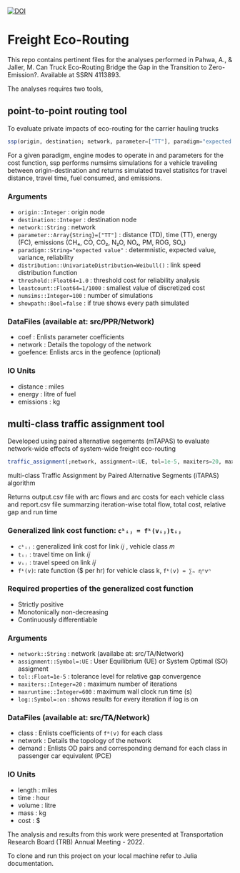 [![DOI](https://zenodo.org/badge/DOI/10.5281/zenodo.5140095.svg)](https://doi.org/10.5281/zenodo.5140095)

# Freight Eco-Routing
This repo contains pertinent files for the analyses performed in Pahwa, A., & Jaller, M. Can Truck Eco-Routing Bridge the Gap in the Transition to Zero-Emission?. Available at SSRN 4113893.

The analyses requires two tools,
## point-to-point routing tool 

To evaluate private impacts of eco-routing for the carrier hauling trucks

```julia
ssp(origin, destination; network, parameter=["TT"], paradigm="expected value", distribution=Weibull(), threshold=1.0, leastcount=1/1000, numsims=100, showpath=false)
```

For a given paradigm, engine modes to operate in and parameters for the cost function, ssp performs numsims simulations for a vehicle traveling between origin-destination and returns simulated travel statisitcs for travel distance, travel time, fuel consumed, and emissions.

### Arguments
- `origin::Integer`                                 : origin node
- `destination::Integer`                            : destination node
- `network::String`                                 : network
- `parameter::Array{String}=["TT"]`                 : distance (TD), time (TT), energy (FC), emissions (CH₄, CO, CO₂, N₂O, NOₓ, PM, ROG, SOₓ)
- `paradigm::String="expected value"`               : determnistic, expected value, variance, reliability
- `distribution::UnivariateDistribution=Weibull()`  : link speed distribution function
- `threshold::Float64=1.0`                          : threshold cost for reliability analysis
- `leastcount::Float64=1/1000`                      : smallest value of discretized cost
- `numsims::Integer=100`                            : number of simulations
- `showpath::Bool=false`                            : if true shows every path simulated

### DataFiles (available at: src/PPR/Network)
- coef    : Enlists parameter coefficients
- network : Details the topology of the network
- goefence: Enlists arcs in the geofence (optional)

### IO Units
- distance  : miles
- energy    : litre of fuel
- emissions : kg

## multi-class traffic assignment tool 

Developed using paired alternative segements (mTAPAS) to evaluate network-wide effects of system-wide freight eco-routing

```julia
traffic_assignment(;network, assignment=:UE, tol=1e-5, maxiters=20, maxruntime=600, log=:on)
```

multi-class Traffic Assignment by Paired Alternative Segments (iTAPAS) algorithm

Returns output.csv file with arc flows and arc costs for each vehicle class and report.csv file summarzing iteration-wise total flow, total cost, relative gap and run time
 
### Generalized link cost function: `cᵏᵢⱼ = fᵏ(vᵢⱼ)tᵢⱼ`
- `cᵏᵢⱼ` : generalized link cost for link 𝑖𝑗 , vehicle class 𝑚
- `tᵢⱼ`  : travel time on link 𝑖𝑗
- `vᵢⱼ`  : travel speed on link 𝑖𝑗
- `fᵏ(v)`: rate function (\$ per hr) for vehicle class k, `fᵏ(v) = ∑ₙ ηⁿvⁿ`

### Required properties of the generalized cost function
- Strictly positive
- Monotonically non-decreasing
- Continuously differentiable

### Arguments
- `network::String`             : network (availabe at: src/TA/Network)
- `assignment::Symbol=:UE`      : User Equilibrium (UE) or System Optimal (SO) assigment
- `tol::Float=1e-5`             : tolerance level for relative gap convergence
- `maxiters::Integer=20`        : maximum number of iterations
- `maxruntime::Integer=600`     : maximum wall clock run time (s)
- `log::Symbol=:on`             : shows results for every iteration if log is on

### DataFiles (available at: src/TA/Network)
- class   : Enlists coefficients of `fᵐ(v)` for each class
- network : Details the topology of the network
- demand  : Enlists OD pairs and corresponding demand for each class in passenger car equivalent (PCE)

### IO Units
- length  : miles
- time    : hour
- volume  : litre
- mass    : kg
- cost    : \$

The analysis and results from this work were presented at Transportation Research Board (TRB) Annual Meeting - 2022. 

To clone and run this project on your local machine refer to Julia documentation.
